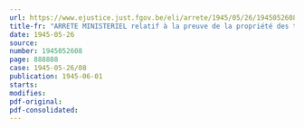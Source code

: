 ```yaml
---
url: https://www.ejustice.just.fgov.be/eli/arrete/1945/05/26/1945052608/justel
title-fr: "ARRETE MINISTERIEL relatif à la preuve de la propriété des titres belges au porteur à une date antérieure au 10 mai 1940"
date: 1945-05-26
source:
number: 1945052608
page: 888888
case: 1945-05-26/08
publication: 1945-06-01
starts:
modifies:
pdf-original:
pdf-consolidated:
---
```


